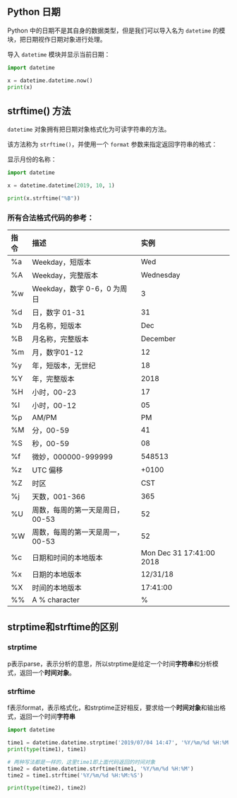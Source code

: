 ## Python 日期

Python 中的日期不是其自身的数据类型，但是我们可以导入名为 `datetime` 的模块，把日期视作日期对象进行处理。

导入 `datetime` 模块并显示当前日期：

```python
import datetime

x = datetime.datetime.now()
print(x)
```

## strftime() 方法

`datetime` 对象拥有把日期对象格式化为可读字符串的方法。

该方法称为 `strftime()`，并使用一个 `format` 参数来指定返回字符串的格式：

显示月份的名称：

```python
import datetime

x = datetime.datetime(2019, 10, 1)

print(x.strftime("%B"))
```

### 所有合法格式代码的参考：

| 指令 | 描述                            | 实例                     |
| :--- | :------------------------------ | :----------------------- |
| %a   | Weekday，短版本                 | Wed                      |
| %A   | Weekday，完整版本               | Wednesday                |
| %w   | Weekday，数字 0-6，0 为周日     | 3                        |
| %d   | 日，数字 01-31                  | 31                       |
| %b   | 月名称，短版本                  | Dec                      |
| %B   | 月名称，完整版本                | December                 |
| %m   | 月，数字01-12                   | 12                       |
| %y   | 年，短版本，无世纪              | 18                       |
| %Y   | 年，完整版本                    | 2018                     |
| %H   | 小时，00-23                     | 17                       |
| %I   | 小时，00-12                     | 05                       |
| %p   | AM/PM                           | PM                       |
| %M   | 分，00-59                       | 41                       |
| %S   | 秒，00-59                       | 08                       |
| %f   | 微妙，000000-999999             | 548513                   |
| %z   | UTC 偏移                        | +0100                    |
| %Z   | 时区                            | CST                      |
| %j   | 天数，001-366                   | 365                      |
| %U   | 周数，每周的第一天是周日，00-53 | 52                       |
| %W   | 周数，每周的第一天是周一，00-53 | 52                       |
| %c   | 日期和时间的本地版本            | Mon Dec 31 17:41:00 2018 |
| %x   | 日期的本地版本                  | 12/31/18                 |
| %X   | 时间的本地版本                  | 17:41:00                 |
| %%   | A % character                   | %                        |

## strptime和strftime的区别

### strptime

p表示parse，表示分析的意思，所以strptime是给定一个时间**字符串**和分析模式，返回一个**时间对象**。

### strftime

f表示format，表示格式化，和strptime正好相反，要求给一个**时间对象**和输出格式，返回一个时间**字符串**

```python
import datetime

time1 = datetime.datetime.strptime('2019/07/04 14:47', '%Y/%m/%d %H:%M')
print(type(time1), time1)

# 两种写法都是一样的，这里time1即上面代码返回的时间对象
time2 = datetime.datetime.strftime(time1, '%Y/%m/%d %H:%M')
time2 = time1.strftime('%Y/%m/%d %H:%M:%S')

print(type(time2), time2)

```

